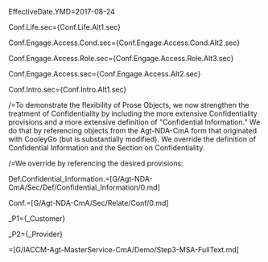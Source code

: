 EffectiveDate.YMD=2017-08-24

Conf.Life.sec={Conf.Life.Alt1.sec}

Conf.Engage.Access.Cond.sec={Conf.Engage.Access.Cond.Alt2.sec}

Conf.Engage.Access.Role.sec={Conf.Engage.Access.Role.Alt3.sec}

Conf.Engage.Access.sec={Conf.Engage.Access.Alt2.sec}

Conf.Intro.sec={Conf.Intro.Alt1.sec}

/=To demonstrate the flexibility of Prose Objects, we now strengthen the treatment of Confidentiality by including the more extensive Confidentiality provisions and a more extensive definition of "Confidential Information."  We do that by referencing objects from the Agt-NDA-CmA form that originated with CooleyGo (but is substantially modified).  We override the definition of Confidential Information and the Section on Confidentiality.

/=We override by referencing the desired provisions:

Def.Confidential_Information.=[G/Agt-NDA-CmA/Sec/Def/Confidential_Information/0.md]

Conf.=[G/Agt-NDA-CmA/Sec/Relate/Conf/0.md]

_P1={_Customer}

_P2={_Provider}

=[G/IACCM-Agt-MasterService-CmA/Demo/Step3-MSA-FullText.md]

